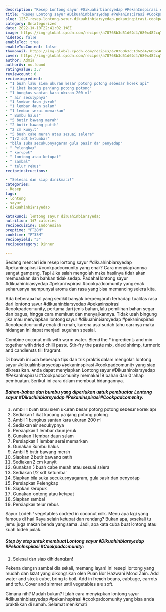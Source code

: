 ```yaml
---
description: "Resep Lontong sayur #Dikuahinbiarsyedap #PekanInspirasi #Cookpadcomunity yang Lezat Sekali, Buat Buka Puasa}"
title: "Resep Lontong sayur #Dikuahinbiarsyedap #PekanInspirasi #Cookpadcomunity yang Lezat Sekali, Buat Buka Puasa}"
slug: 1257-resep-lontong-sayur-dikuahinbiarsyedap-pekaninspirasi-cookpadcomunity-yang-lezat-sekali-buat-buka-puasa
category: Uncategorized
date: 2022-10-10T22:41:02.198Z
image: https://img-global.cpcdn.com/recipes/a70768b3d51d62d4/680x482cq70/lontong-sayur-dikuahinbiarsyedap-pekaninspirasi-cookpadcomunity-foto-resep-utama.jpg
hideToc: false
enableToc: true
enableTocContent: false
thumbnail: https://img-global.cpcdn.com/recipes/a70768b3d51d62d4/680x482cq70/lontong-sayur-dikuahinbiarsyedap-pekaninspirasi-cookpadcomunity-foto-resep-utama.jpg
cover: https://img-global.cpcdn.com/recipes/a70768b3d51d62d4/680x482cq70/lontong-sayur-dikuahinbiarsyedap-pekaninspirasi-cookpadcomunity-foto-resep-utama.jpg
author: Admin
authorAv: notfound
ratingvalue: 3.7
reviewcount: 6
recipeingredient:
- "1 buah labu siem ukuran besar potong potong sebesar korek api"
- "1 ikat kacang panjang potong potong"
- "1 bungkus santan kara ukuran 200 ml"
- " air secukypnya"
- "1 lembar daun jeruk"
- "1 lembar daun salam"
- "1 lembar serai memarkan"
- " Bumbu halus"
- "5 butir bawang merah"
- "2 butir bawang putih"
- "2 cm kunyit"
- "5 buah cabe merah atau sesuai selera"
- "1/2 sdt ketumbar"
- "bila suka secukupnyagaram gula pasir dan penyedap"
- " Pelengkap"
- " kerupuk"
- " lontong atau ketupat"
- " sambal"
- " telur rebus"
recipeinstructions:

- "Selesai dan siap dinikmati!"
categories:
- Resep
tags:
- lontong
- sayur
- dikuahinbiarsyedap

katakunci: lontong sayur dikuahinbiarsyedap 
nutrition: 167 calories
recipecuisine: Indonesian
preptime: "PT28M"
cooktime: "PT33M"
recipeyield: "3"
recipecategory: Dinner

---
```



Sedang mencari ide resep lontong sayur #dikuahinbiarsyedap #pekaninspirasi #cookpadcomunity yang enak? Cara menyiapkannya sangat gampang. Tapi Jika salah mengolah maka hasilnya tidak akan memuaskan dan bahkan tidak sedap. Padahal lontong sayur #dikuahinbiarsyedap #pekaninspirasi #cookpadcomunity yang enak seharusnya mempunyai aroma dan rasa yang bisa memancing selera kita.


Ada beberapa hal yang sedikit banyak berpengaruh terhadap kualitas rasa dari lontong sayur #dikuahinbiarsyedap #pekaninspirasi #cookpadcomunity, pertama dari jenis bahan, lalu pemilihan bahan segar dan bagus, hingga cara membuat dan menyajikannya. Tidak usah bingung jika mau menyiapkan lontong sayur #dikuahinbiarsyedap #pekaninspirasi #cookpadcomunity enak di rumah, karena asal sudah tahu caranya maka hidangan ini dapat menjadi suguhan spesial.

Combine coconut milk with warm water. Blend the * ingredients and mix together with dried chilli paste. Stir-fry the paste mix, dried shrimp, turmeric and candlenuts till fragrant.


Di bawah ini ada beberapa tips dan trik praktis dalam mengolah lontong sayur #dikuahinbiarsyedap #pekaninspirasi #cookpadcomunity yang siap dikreasikan. Anda dapat menyiapkan Lontong sayur #Dikuahinbiarsyedap #PekanInspirasi #Cookpadcomunity memakai 19 bahan dan 0 tahap pembuatan. Berikut ini cara dalam membuat hidangannya.

<!--inarticleads1-->

##### Bahan-bahan dan bumbu yang diperlukan untuk pembuatan Lontong sayur #Dikuahinbiarsyedap #PekanInspirasi #Cookpadcomunity:

1. Ambil 1 buah labu siem ukuran besar potong potong sebesar korek api
1. Sediakan 1 ikat kacang panjang potong potong
1. Ambil 1 bungkus santan kara ukuran 200 ml
1. Sediakan  air secukypnya
1. Persiapkan 1 lembar daun jeruk
1. Gunakan 1 lembar daun salam
1. Persiapkan 1 lembar serai memarkan
1. Gunakan  Bumbu halus
1. Ambil 5 butir bawang merah
1. Siapkan 2 butir bawang putih
1. Sediakan 2 cm kunyit
1. Gunakan 5 buah cabe merah atau sesuai selera
1. Sediakan 1/2 sdt ketumbar
1. Siapkan bila suka secukupnyagaram, gula pasir dan penyedap
1. Persiapkan  Pelengkap
1. Siapkan  kerupuk
1. Gunakan  lontong atau ketupat
1. Siapkan  sambal
1. Persiapkan  telur rebus


Sayur Lodeh / vegetables cooked in coconut milk. Menu apa lagi yang famous di hari Raya selain ketupat dan rendang? Bukan apa, sesekali tu jemu juga makan benda yang sama. Jadi, apa kata cuba buat lontong atau kuah lodeh pulak. 

<!--inarticleads2-->

##### Step by step untuk membuat Lontong sayur #Dikuahinbiarsyedap #PekanInspirasi #Cookpadcomunity:


1. Selesai dan siap dihidangkan!

Pekena dengan sambal dia sekali, memang layan! Ini resepi lontong yang mudah dan lazat yang dikongsikan oleh Puan Nor Hazwani Mohd Zain. Add water and stock cube, bring to boil. Add in french beans, cabbage, carrots and tofu. Cover and simmer until vegetables are soft. 

Gimana nih? Mudah bukan? Itulah cara menyiapkan lontong sayur #dikuahinbiarsyedap #pekaninspirasi #cookpadcomunity yang bisa anda praktikkan di rumah. Selamat menikmati
